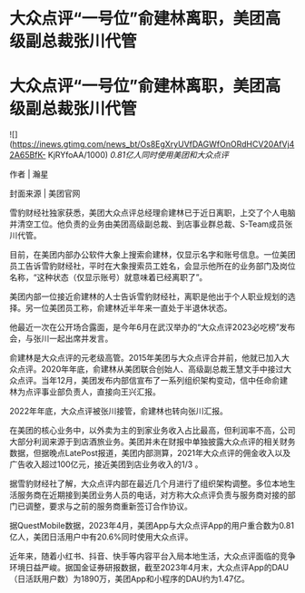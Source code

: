 # 大众点评“一号位”俞建林离职，美团高级副总裁张川代管

# 大众点评“一号位”俞建林离职，美团高级副总裁张川代管

![](https://inews.gtimg.com/news_bt/Os8EgXryUVfDAGWfOnORdHCV20AfVj42A65BfK-
KjRYfoAA/1000) _0.81亿人同时使用美团和大众点评_

作者 | 瀚星

封面来源 | 美团官网

雪豹财经社独家获悉，美团大众点评总经理俞建林已于近日离职，上交了个人电脑并清空工位。他负责的业务由美团高级副总裁、到店事业群总裁、S-Team成员张川代管。

目前，在美团内部办公软件大象上搜索俞建林，仅显示名字和账号信息。一位美团员工告诉雪豹财经社，平时在大象搜索员工姓名，会显示他所在的业务部门及岗位名称，“这种状态（仅显示账号）就意味着已经离职了”。

美团内部一位接近俞建林的人士告诉雪豹财经社，离职是他出于个人职业规划的选择。另一位美团员工称，俞建林近半年来一直处于半退休状态。

他最近一次在公开场合露面，是今年6月在武汉举办的“大众点评2023必吃榜”发布会，与张川一起出席并发言。

俞建林是大众点评的元老级高管。2015年美团与大众点评合并前，他就已加入大众点评。2020年年底，俞建林从美团联合创始人、高级副总裁王慧文手中接过大众点评。当年12月，美团发布内部信宣布了一系列组织架构变动，信中任命俞建林为点评事业部负责人，直接向王兴汇报。

2022年年底，大众点评被张川接管，俞建林也转向张川汇报。

在美团的核心业务中，以外卖为主的到家业务收入占比最高，但利润率不高，公司大部分利润来源于到店酒旅业务。美团并未在财报中单独披露大众点评的相关财务数据，但据晚点LatePost报道，美团内部测算，2021年大众点评的佣金收入以及广告收入超过100亿元，接近美团到店业务收入的1/3
。

据雪豹财经社了解，大众点评内部在最近几个月进行了组织架构调整。多位本地生活服务商在近期接到美团业务人员的电话，对方称大众点评负责与服务商对接的部门已调整，要求与之前的服务商重新签订合作协议。

据QuestMobile数据，2023年4月，美团App与大众点评App的用户重合数为0.81亿人，美团日活用户中有20.6%同时使用大众点评。

近年来，随着小红书、抖音、快手等内容平台入局本地生活，大众点评面临的竞争环境日益严峻。据国金证券研报数据，截至2023年4月末，大众点评App的DAU（日活跃用户数）为1890万，美团App和小程序的DAU约为1.47亿。

